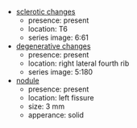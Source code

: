 - [sclerotic changes](../../definitions/hood/sclerotic-lesion.md)
  - presence: present
  - location: T6
  - series image: 6:61
- [degenerative changes](../../definitions/nuance/thoracic_spine_degenerative_changes.json)
  - presence: present
  - location: right lateral fourth rib
  - series image: 5:180
- [nodule](../../definitions/hood/pulmonary-nodule.md)
  - presence: present
  - location: left fissure
  - size: 3 mm
  - apperance: solid